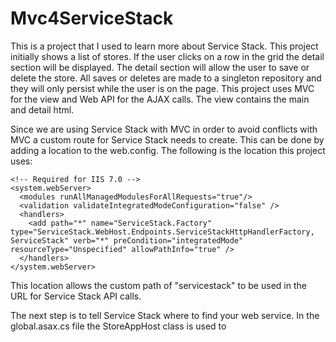 Mvc4ServiceStack
================

This is a project that I used to learn more about Service Stack. This project initially shows a list of stores. If the user clicks on a row in the grid the detail section will be displayed. The detail section will allow the user to save or delete the store. All saves or deletes are made to a singleton repository and they will only persist while the user is on the page. This project uses MVC for the view and Web API for the AJAX calls. The view contains the main and detail html.

Since we are using Service Stack with MVC in order to avoid conflicts with MVC a custom route for Service Stack needs to create. This can be done by adding a location to the web.config. The following is the location this project uses:

<location path="servicestack">
    <system.web>
      <httpHandlers>
        <add path="*" type="ServiceStack.WebHost.Endpoints.ServiceStackHttpHandlerFactory, ServiceStack" verb="*"/>
      </httpHandlers>
    </system.web>

    <!-- Required for IIS 7.0 -->
    <system.webServer>
      <modules runAllManagedModulesForAllRequests="true"/>
      <validation validateIntegratedModeConfiguration="false" />
      <handlers>
        <add path="*" name="ServiceStack.Factory" type="ServiceStack.WebHost.Endpoints.ServiceStackHttpHandlerFactory, ServiceStack" verb="*" preCondition="integratedMode" resourceType="Unspecified" allowPathInfo="true" />
      </handlers>
    </system.webServer>
</location>

This location allows the custom path of "servicestack" to be used in the URL for Service Stack API calls.

The next step is to tell Service Stack where to find your web service. In the global.asax.cs file the StoreAppHost class is used to 